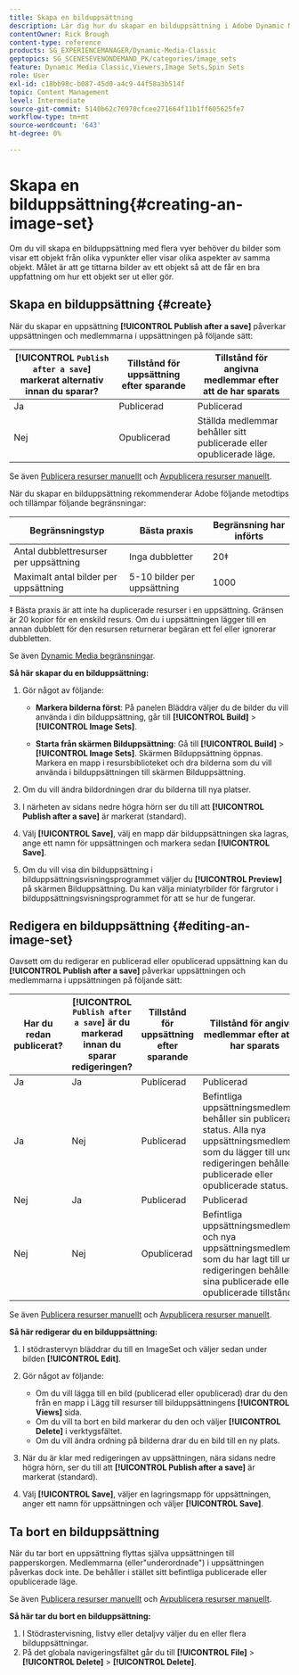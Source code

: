 ```yaml
---
title: Skapa en bilduppsättning
description: Lär dig hur du skapar en bilduppsättning i Adobe Dynamic Media Classic.
contentOwner: Rick Brough
content-type: reference
products: SG_EXPERIENCEMANAGER/Dynamic-Media-Classic
geptopics: SG_SCENESEVENONDEMAND_PK/categories/image_sets
feature: Dynamic Media Classic,Viewers,Image Sets,Spin Sets
role: User
exl-id: c18bb98c-b087-45d0-a4c9-44f58a3b514f
topic: Content Management
level: Intermediate
source-git-commit: 5140b62c76970cfcee271664f11b1ff605625fe7
workflow-type: tm+mt
source-wordcount: '643'
ht-degree: 0%

---
```


# Skapa en bilduppsättning{#creating-an-image-set}

Om du vill skapa en bilduppsättning med flera vyer behöver du bilder som visar ett objekt från olika vypunkter eller visar olika aspekter av samma objekt. Målet är att ge tittarna bilder av ett objekt så att de får en bra uppfattning om hur ett objekt ser ut eller gör.

## Skapa en bilduppsättning {#create}

När du skapar en uppsättning **[!UICONTROL Publish after a save]** påverkar uppsättningen och medlemmarna i uppsättningen på följande sätt:

| **[!UICONTROL `Publish after a save`]** markerat alternativ innan du sparar? | Tillstånd för uppsättning efter sparande | Tillstånd för angivna medlemmar efter att de har sparats |
| --- | --- | --- |
| Ja | Publicerad | Publicerad |
| Nej | Opublicerad | Ställda medlemmar behåller sitt publicerade eller opublicerade läge. |

Se även [Publicera resurser manuellt](publishing-files.md#manually_publishing_assets) och [Avpublicera resurser manuellt](publishing-files.md#manually_unpublishing_assets).

När du skapar en bilduppsättning rekommenderar Adobe följande metodtips och tillämpar följande begränsningar:

| Begränsningstyp | Bästa praxis | Begränsning har införts |
| --- | --- | --- |
| Antal dubblettresurser per uppsättning | Inga dubbletter | 20‡ |
| Maximalt antal bilder per uppsättning | 5-10 bilder per uppsättning | 1000 |

‡ Bästa praxis är att inte ha duplicerade resurser i en uppsättning. Gränsen är 20 kopior för en enskild resurs. Om du i uppsättningen lägger till en annan dubblett för den resursen returnerar begäran ett fel eller ignorerar dubbletten.

Se även [Dynamic Media begränsningar](/help/using/limitations.md).

**Så här skapar du en bilduppsättning:**

1. Gör något av följande:

   * **Markera bilderna först**: På panelen Bläddra väljer du de bilder du vill använda i din bilduppsättning, går till **[!UICONTROL Build]** > **[!UICONTROL Image Sets]**.

   * **Starta från skärmen Bilduppsättning**: Gå till **[!UICONTROL Build]** > **[!UICONTROL Image Sets]**. Skärmen Bilduppsättning öppnas. Markera en mapp i resursbiblioteket och dra bilderna som du vill använda i bilduppsättningen till skärmen Bilduppsättning.

1. Om du vill ändra bildordningen drar du bilderna till nya platser.
1. I närheten av sidans nedre högra hörn ser du till att **[!UICONTROL Publish after a save]** är markerat (standard).
1. Välj **[!UICONTROL Save]**, välj en mapp där bilduppsättningen ska lagras, ange ett namn för uppsättningen och markera sedan **[!UICONTROL Save]**.
1. Om du vill visa din bilduppsättning i bilduppsättningsvisningsprogrammet väljer du **[!UICONTROL Preview]** på skärmen Bilduppsättning. Du kan välja miniatyrbilder för färgrutor i bilduppsättningsvisningsprogrammet för att se hur de fungerar.

## Redigera en bilduppsättning {#editing-an-image-set}

Oavsett om du redigerar en publicerad eller opublicerad uppsättning kan du **[!UICONTROL Publish after a save]** påverkar uppsättningen och medlemmarna i uppsättningen på följande sätt:

| Har du redan publicerat? | **[!UICONTROL `Publish after a save`]** är du markerad innan du sparar redigeringen? | Tillstånd för uppsättning efter sparande | Tillstånd för angivna medlemmar efter att de har sparats |
| --- | --- | --- | --- |
| Ja | Ja | Publicerad | Publicerad |
| Ja | Nej | Publicerad | Befintliga uppsättningsmedlemmar behåller sin publicerade status. Alla nya uppsättningsmedlemmar som du lägger till under redigeringen behåller sin publicerade eller opublicerade status. |
| Nej | Ja | Publicerad | Publicerad |
| Nej | Nej | Opublicerad | Befintliga uppsättningsmedlemmar och nya uppsättningsmedlemmar som du har lagt till under redigeringen behåller sina publicerade eller opublicerade tillstånd. |

Se även [Publicera resurser manuellt](publishing-files.md#manually_publishing_assets) och [Avpublicera resurser manuellt](publishing-files.md#manually_unpublishing_assets).

**Så här redigerar du en bilduppsättning:**

1. I stödrastervyn bläddrar du till en ImageSet och väljer sedan under bilden **[!UICONTROL Edit]**.
1. Gör något av följande:

   * Om du vill lägga till en bild (publicerad eller opublicerad) drar du den från en mapp i Lägg till resurser till bilduppsättningens **[!UICONTROL Views]** sida.
   * Om du vill ta bort en bild markerar du den och väljer **[!UICONTROL Delete]** i verktygsfältet.
   * Om du vill ändra ordning på bilderna drar du en bild till en ny plats.

1. När du är klar med redigeringen av uppsättningen, nära sidans nedre högra hörn, ser du till att **[!UICONTROL Publish after a save]** är markerat (standard).
1. Välj **[!UICONTROL Save]**, väljer en lagringsmapp för uppsättningen, anger ett namn för uppsättningen och väljer **[!UICONTROL Save]**.

## Ta bort en bilduppsättning

När du tar bort en uppsättning flyttas själva uppsättningen till papperskorgen. Medlemmarna (eller&quot;underordnade&quot;) i uppsättningen påverkas dock inte. De behåller i stället sitt befintliga publicerade eller opublicerade läge.

Se även [Publicera resurser manuellt](publishing-files.md#manually_publishing_assets) och [Avpublicera resurser manuellt](publishing-files.md#manually_unpublishing_assets).

**Så här tar du bort en bilduppsättning:**

1. I Stödrastervisning, listvy eller detaljvy väljer du en eller flera bilduppsättningar.
1. På det globala navigeringsfältet går du till **[!UICONTROL File]** > **[!UICONTROL Delete]** > **[!UICONTROL Delete]**.
